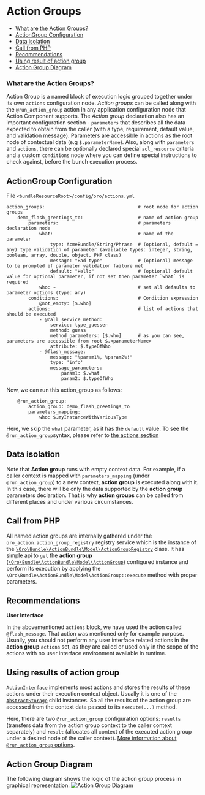 # Action Groups

 * [What are the Action Groups?](#what-are-the-action-groups)
 * [ActionGroup Configuration](#actiongroup-configuration)
 * [Data isolation](#data-isolation)
 * [Call from PHP](#call-from-php)
 * [Recommendations](#recommendations)
 * [Using result of action group](#using-result-of-action-group)
 * [Action Group Diagram](#action-group-diagram)


### What are the Action Groups?

Action Group is a named block of execution logic grouped together under its own `actions` configuration node.
*Action groups* can be called along with the `@run_action_group` action in any application configuration node that Action Component supports.
The *Action group* declaration also has an important configuration section - `parameters` that describes all the data expected to obtain from the caller (with a type, requirement, default value, and validation message).
Parameters are accessible in actions as the root node of contextual data (e.g `$.parameterName`).
Also, along with `parameters` and `actions`, there can be optionally declared special `acl_resource` criteria and a custom `conditions` node where you can define special instructions to check against, before the bunch execution process.

## ActionGroup Configuration

File `<bundleResourceRoot>/config/oro/actions.yml`

```
action_groups:                                  # root node for action groups
    demo_flash_greetings_to:                    # name of action group
        parameters:                             # parameters declaration node
            what:                               # name of the parameter
                type: AcmeBundle/String/Phrase  # (optional, default = any) type validation of parameter (available types: integer, string, boolean, array, double, object, PHP class)
                message: "Bad type"             # (optional) message to be prompted if parameter validation failure met
                default: "Hello"                # (optional) default value for optional parameter, if not set then parameter `what` is required
            who: ~                              # set all defaults to parameter options (type: any)
        conditions:                             # Condition expression
            @not_empty: [$.who]
        actions:                                # list of actions that should be executed
            - @call_service_method:
                service: type_guesser
                method: guess
                method_parameters: [$.who]      # as you can see, parameters are accessible from root $.<parameterName>
                attribute: $.typeOfWho
            - @flash_message:
                message: "%param1%, %param2%!"
                type: 'info'
                message_parameters:
                    param1: $.what
                    param2: $.typeOfWho
```

Now, we can run this action_group as follows:

```
    @run_action_group:
        action_group: demo_flash_greetings_to
        parameters_mapping:
            who: $.myInstanceWithVariousType
```
Here, we skip the `what` parameter, as it has the `default` value. 
To see the `@run_action_group`syntax, please refer to [the actions section](./actions.md#run-action-group-run_action_group)


## Data isolation

Note that **Action group** runs with empty context data. For example, if a caller context is mapped with `parameters_mapping` (under `@run_action_group`) to a new context, **action group** is executed along with it. In this case, there will be only the data supported by the **action group** parameters declaration.
That is why **action groups** can be called from different places and under various circumstances.

## Call from PHP

All named action groups are internally gathered under the `oro_action.action_group_registry` registry service which is the instance of the [`\Oro\Bundle\ActionBundle\Model\ActionGroupRegistry`](../../Model/ActionGroupRegistry.php) class. 
It has simple api to `get` the **action group** ([`\Oro\Bundle\ActionBundle\Model\ActionGroup`](../../Model/ActionGroup.php)) configured instance and perform its execution by applying the `\Oro\Bundle\ActionBundle\Model\ActionGroup::execute` method with proper parameters.

## Recommendations

**User Interface** 

In the abovementioned `actions` block, we have used the action called `@flash_message`. That action was mentioned only for example purpose.
Usually, you should not perform any user interface related actions in the **action group** `actions` set, as they are called or used only in the scope of the actions with no user interface environment available in runtime. 

## Using results of action group

[`ActionInterface`](/src/Oro/Component/Action/Action/ActionInterface.php) implements most actions and stores the results of these actions under their execution context object. Usually it is one of the [`AbstractStorage`](/src/Oro/Component/Action/Model/AbstractStorage.php) child instances. So all the results of the action group are accessed from the context data passed to its `execute(...)` method.

Here, there are two `@run_action_group` configuration options: `results` (transfers data from the action group context to the caller context separately) and `result` (allocates all context of the executed action group under a desired node of the caller context).
[More information about `@run_action_group` options](./actions.md#run-action-group-run_action_group).

## Action Group Diagram

The following diagram shows the logic of the action group process in graphical representation: ![Action Group Diagram](images/action_group.png)
